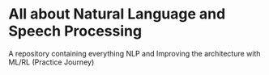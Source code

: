 # All about Natural Language and Speech Processing
A repository containing everything NLP and Improving the architecture with ML/RL (Practice Journey)      
                                     
